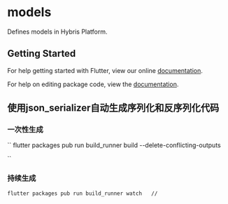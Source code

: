 # models

Defines models in Hybris Platform.

## Getting Started

For help getting started with Flutter, view our online [documentation](https://flutter.io/).

For help on editing package code, view the [documentation](https://flutter.io/developing-packages/).

## 使用json_serializer自动生成序列化和反序列化代码

### 一次性生成
``
flutter packages pub run build_runner build --delete-conflicting-outputs

``
### 持续生成
``
flutter packages pub run build_runner watch   //
``


